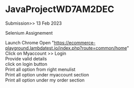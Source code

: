 # JavaProjectWD7AM2DEC

Submission>> 13 Feb 2023

Selenium Assignement 

Launch Chrome
Open "https://ecommerce-playground.lambdatest.io/index.php?route=common/home" </br>
Click on Myaccount >> Login	</br>
Provide valid details </br>
click on login button </br>
Print all option from right menulist </br>
Print all option under myaccount section </br>
Print all option under my order section </br>
